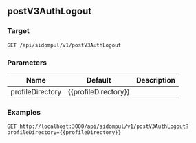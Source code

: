 ## postV3AuthLogout


### Target
```
GET /api/sidompul/v1/postV3AuthLogout
```

### Parameters
Name | Default | Description
--- | --- | ---
profileDirectory|{{profileDirectory}}|



### Examples

```
GET http://localhost:3000/api/sidompul/v1/postV3AuthLogout?profileDirectory={{profileDirectory}}
```

